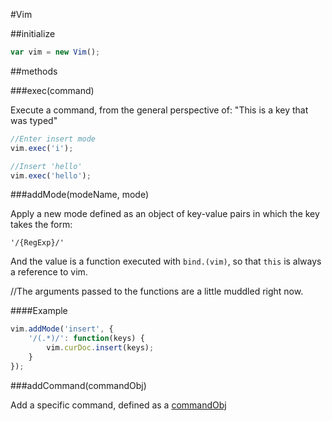 #Vim

##initialize

```javascript
var vim = new Vim();
```

##methods


###exec(command)

Execute a command, from the general perspective of: "This is a key that was typed"

```javascript
//Enter insert mode
vim.exec('i');

//Insert 'hello'
vim.exec('hello');
```

###addMode(modeName, mode)

Apply a new mode defined as an object of key-value pairs in which the key takes the form:

	'/{RegExp}/'

And the value is a function executed with <code>bind.(vim)</code>, so that <code>this</code> is always a reference to vim.

//The arguments passed to the functions are a little muddled right now.

####Example

```javascript
vim.addMode('insert', {
	'/(.*)/': function(keys) {
		vim.curDoc.insert(keys);	
	}
});
```

###addCommand(commandObj)

Add a specific command, defined as a [commandObj](https://github.com/itsjoesullivan/js-vim/blob/master/docs/plumbing/Types.md#commandObj)

